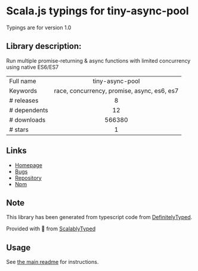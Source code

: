 
# Scala.js typings for tiny-async-pool

Typings are for version 1.0

## Library description:
Run multiple promise-returning & async functions with limited concurrency using native ES6/ES7

|                    |                 |
| ------------------ | :-------------: |
| Full name          | tiny-async-pool |
| Keywords           | race, concurrency, promise, async, es6, es7 |
| # releases         | 8 |
| # dependents       | 12 |
| # downloads        | 566380 |
| # stars            | 1 |

## Links
- [Homepage](https://github.com/rxaviers/async-pool#readme)
- [Bugs](https://github.com/rxaviers/async-pool/issues)
- [Repository](https://github.com/rxaviers/async-pool)
- [Npm](https://www.npmjs.com/package/tiny-async-pool)
    


## Note
This library has been generated from typescript code from [DefinitelyTyped](https://definitelytyped.org).

Provided with :purple_heart: from [ScalablyTyped](https://github.com/oyvindberg/ScalablyTyped)

## Usage
See [the main readme](../../readme.md) for instructions.


